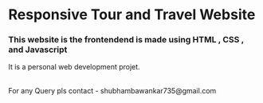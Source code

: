 <h1>Responsive  Tour and Travel Website</h1>
<h3>This website  is  the  frontendend  is made  using  HTML , CSS , and  Javascript</h3>
<p>It  is  a personal web development projet.</p>
<br>
For any  Query pls  contact -
shubhambawankar735@gmail.com
